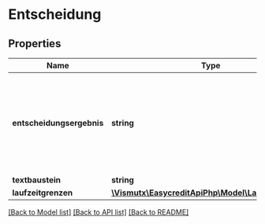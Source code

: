 # Entscheidung

## Properties
Name | Type | Description | Notes
------------ | ------------- | ------------- | -------------
**entscheidungsergebnis** | **string** | ROT: Unfortunately no installment purchase can be offered. | GRUEN: The installment purchase can be completed by the customer via the order. | [optional] 
**textbaustein** | **string** | Is always null | [optional] 
**laufzeitgrenzen** | [**\Vismutx\EasycreditApiPhp\Model\Laufzeitgrenzen**](Laufzeitgrenzen.md) |  | [optional] 

[[Back to Model list]](../README.md#documentation-for-models) [[Back to API list]](../README.md#documentation-for-api-endpoints) [[Back to README]](../README.md)


